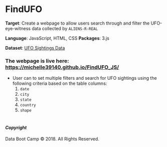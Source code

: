 # FindUFO

**Target**: Create a webpage to allow users search through and filter the UFO-eye-witness data collected by `ALIENS-R-REAL` 

**Language**: JavaScript, HTML, CSS
**Packages**: 3.js

**Dataset**: [UFO Sightings Data](static/js/data.js)

### The webpage is live here: https://michelle39140.github.io/FindUFO_JS/

* User can to set multiple filters and search for UFO sightings using the following criteria based on the table columns:
  1. `date`
  2. `city`
  3. `state`
  4. `country`
  5. `shape`


#
#### *Copyright*

Data Boot Camp © 2018. All Rights Reserved.
